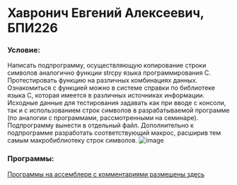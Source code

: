 # Хавронич Евгений Алексеевич, БПИ226
### Условие:
Написать подпрограмму, осуществляющую копирование строки символов аналогично функции strcpy языка программирования C. 
Протестировать функцию на различных комбинациях данных. Ознакомиться с функцией можно в системе справки по библиотеке языка C, которая имеется в различных источниках информации. 
Исходные данные для тестирования задавать как при вводе с консоли, так и с использованием строк символов в разрабатываемой программе (по аналогии с программами, рассмотренными на семинаре). 
Подпрограмму вынести в отдельный файл. 
Дополнительно к подпрограмме разработать соответствующий макрос, расширив тем самым макробиблиотеку строк символов.
![image](https://github.com/EvgenBolat/Hw6/assets/145042167/32083213-d43d-4bdd-a1e0-cd6430c8f42b)

### Программы:
[Программы на ассемблере с комментариями размещены здесь](Files/RISKFILES)
